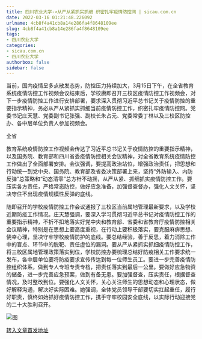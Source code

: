 ```yaml
---
title: 四川农业大学->从严从紧抓实抓细 织密扎牢疫情防控网 | sicau.com.cn
date: 2022-03-16 01:21:48.226092
urlname: 4cb8f4a41cb8a14e286fa4f8648109ee
slug: 4cb8f4a41cb8a14e286fa4f8648109ee
tags: 
- 四川农业大学
categories:
- sicau.com.cn
- 四川农业大学
authorbox: false
sidebar: false
---
```

当前，国内疫情呈多点散发态势，防控压力持续加大，3月15日下午，在全省教育系统疫情防控工作视频会议结束后，学校赓即召开三校区疫情防控工作视频会，对下一步疫情防控工作进行安排部署，要求深入贯彻习近平总书记关于疫情防控的重要指示精神，务必从严从紧抓实抓细当前疫情防控工作，织密扎牢疫情防控网。党委书记庄天慧、党委副书记张强、副校长朱占元、党委常委丁林以及三校区防控办、各中层单位负责人参加视频会。

全省
<!--more-->
教育系统疫情防控工作视频会传达了习近平总书记关于疫情防控的重要指示精神，以及国务院、教育部和四川省委疫情防控相关会议精神，对全省教育系统疫情防控工作做出了全面部署安排。会议强调，要提高政治站位，增强政治责任，把思想和行动统一到党中央、国务院、教育部及省委决策部署上来，坚持“外防输入、内防反弹”总策略和“动态清零”总方针不动摇，从严从紧、抓细抓实疫情防控工作。要压实各方责任，严格常态防控，做好应急准备，加强督查督办，强化人文关怀，坚决守住不出现疫情规模性反弹的底线。

随即召开的学校疫情防控工作会议通报了三校区当前属地管理最新要求，以及学校近期防疫工作情况。庄天慧强调，要深入学习贯彻习近平总书记对疫情防控工作的重要指示精神，不折不扣地落实好党中央和教育部、省委和省教育厅疫情防控相关会议精神，特别是在思想上要高度重视，在行动上要积极落实，要克服麻痹思想、侥幸心理，坚决守牢学校疫情防护的底线。要总结经验，善于反思，着力消除工作中的盲点、环节中的脱靶、责任虚位的漏洞。要从严从紧抓实抓细疫情防控工作，将三校区属地管理政策落实到位，学校防控办要梳理总结好防疫相关工作要求统一发布，各中层单位要将防疫要求宣传传达到每一位师生员工。要进一步完善疫情防控组织体系，做到专人专班专责专档，把责任落实到最后一公里。要做好应急物资的储备，进一步完善应急预案，做到有备无患。要加强督查，压实责任，根据督查情况，及时整改到位。要强化人文关怀，关心关注师生的思想动态和心理状态，做好解释沟通，解决好实际困难。她强调，全体党员领导干部要切实扛起重任，履行好职责，慎终如始抓好疫情防控工作，携手守牢校园安全底线，以实际行动迎接党的二十大胜利召开。

![图](https://news.sicau.edu.cn/__local/8/05/A4/0C16BD251F9AFC61E52D419A1C6_BDA3B9F7_18F6A.jpg)

[转入文章首发地址](https://news.sicau.edu.cn/info/1135/66962.htm)